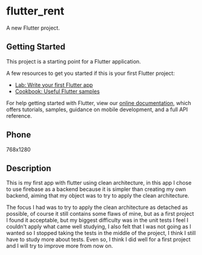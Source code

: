 # flutter_rent

A new Flutter project.

## Getting Started

This project is a starting point for a Flutter application.

A few resources to get you started if this is your first Flutter project:

- [Lab: Write your first Flutter app](https://flutter.dev/docs/get-started/codelab)
- [Cookbook: Useful Flutter samples](https://flutter.dev/docs/cookbook)

For help getting started with Flutter, view our
[online documentation](https://flutter.dev/docs), which offers tutorials,
samples, guidance on mobile development, and a full API reference.

## Phone
768x1280

## Description

This is my first app with flutter using clean architecture, in this app I chose to use firebase as a backend because it is simpler than creating my own backend, aiming that my object was to try to apply the clean architecture.

The focus I had was to try to apply the clean architecture as detached as possible, of course it still contains some flaws of mine, but as a first project I found it acceptable, but my biggest difficulty was in the unit tests I feel I couldn't apply what came well studying, I also felt that I was not going as I wanted so I stopped taking the tests in the middle of the project, I think I still have to study more about tests.
Even so, I think I did well for a first project and I will try to improve more from now on.



